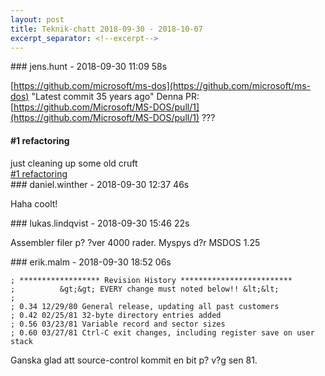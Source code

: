 ```yaml
---
layout: post
title: Teknik-chatt 2018-09-30 - 2018-10-07
excerpt_separator: <!--excerpt-->
---
```

<section class="message" markdown="1">
### jens.hunt - 2018-09-30 11:09 58s

[https://github.com/microsoft/ms-dos](https://github.com/microsoft/ms-dos)
"Latest commit 35 years ago" 
Denna PR: [https://github.com/Microsoft/MS-DOS/pull/1](https://github.com/Microsoft/MS-DOS/pull/1) ???

<div class="attachment"><h4>#1 refactoring</h4><div class="text">just cleaning up some old cruft</div>
<a href="https://github.com/Microsoft/MS-DOS/pull/1">#1 refactoring</a></div>
    
</section>
<section class="message" markdown="1">
### daniel.winther - 2018-09-30 12:37 46s

Haha coolt!
</section>
<section class="message" markdown="1">
### lukas.lindqvist - 2018-09-30 15:46 22s

Assembler filer p? ?ver 4000 rader. Myspys d?r MSDOS 1.25
</section>
<section class="message" markdown="1">
### erik.malm - 2018-09-30 18:52 06s

```
; ****************** Revision History *************************
;          &gt;&gt; EVERY change must noted below!! &lt;&lt;
;
; 0.34 12/29/80 General release, updating all past customers
; 0.42 02/25/81 32-byte directory entries added
; 0.56 03/23/81 Variable record and sector sizes
; 0.60 03/27/81 Ctrl-C exit changes, including register save on user stack
```
Ganska glad att source-control kommit en bit p? v?g sen 81.

<!--excerpt-->
</section>